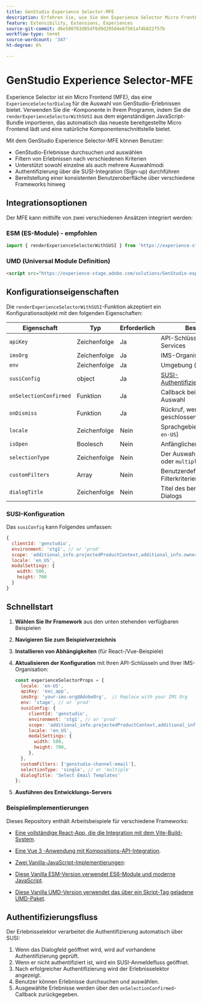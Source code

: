 ```yaml
---
title: GenStudio Experience Selector-MFE
description: Erfahren Sie, wie Sie den Experience Selector Micro FrontEnd für Ihre GenStudio-Programme und -Add-ons implementieren.
feature: Extensibility, Extensions, Experiences
source-git-commit: d6e580763d85df6d9d295d4e87501af4b022f57b
workflow-type: tm+mt
source-wordcount: '347'
ht-degree: 6%

---
```


# GenStudio Experience Selector-MFE

Experience Selector ist ein Micro Frontend (MFE), das eine `ExperienceSelectorDialog` für die Auswahl von GenStudio-Erlebnissen bietet. Verwenden Sie die -Komponente in Ihrem Programm, indem Sie die `renderExperienceSelectorWithSUSI` aus dem eigenständigen JavaScript-Bundle importieren, das automatisch das neueste bereitgestellte Micro Frontend lädt und eine natürliche Komponentenschnittstelle bietet.

Mit dem GenStudio Experience Selector-MFE können Benutzer:

- GenStudio-Erlebnisse durchsuchen und auswählen
- Filtern von Erlebnissen nach verschiedenen Kriterien
- Unterstützt sowohl einzelne als auch mehrere Auswahlmodi
- Authentifizierung über die SUSI-Integration (Sign-up) durchführen
- Bereitstellung einer konsistenten Benutzeroberfläche über verschiedene Frameworks hinweg

## Integrationsoptionen

Der MFE kann mithilfe von zwei verschiedenen Ansätzen integriert werden:

### ESM (ES-Module) - empfohlen

```javascript
import { renderExperienceSelectorWithSUSI } from 'https://experience-stage.adobe.com/solutions/GenStudio-experience-selector-mfe/static-assets/resources/@genstudio/experience-selector/esm/standalone.js';
```

### UMD (Universal Module Definition)

```html
<script src="https://experience-stage.adobe.com/solutions/GenStudio-experience-selector-mfe/static-assets/resources/@genstudio/experience-selector/umd/standalone.js"></script>
```

## Konfigurationseigenschaften

Die `renderExperienceSelectorWithSUSI`-Funktion akzeptiert ein Konfigurationsobjekt mit den folgenden Eigenschaften:

| Eigenschaft | Typ | Erforderlich | Beschreibung |
|----------|------|----------|-------------|
| `apiKey` | Zeichenfolge | Ja | API-Schlüssel für GenStudio-Services |
| `imsOrg` | Zeichenfolge | Ja | IMS-Organisations-ID |
| `env` | Zeichenfolge | Ja | Umgebung (`stage`, `prod`) |
| `susiConfig` | object | Ja | [SUSI-Authentifizierungskonfiguration](#susi-configuration) |
| `onSelectionConfirmed` | Funktion | Ja | Callback bei Bestätigung der Auswahl |
| `onDismiss` | Funktion | Ja | Rückruf, wenn Dialogfeld geschlossen wird |
| `locale` | Zeichenfolge | Nein | Sprachgebietsschema (z. B. `en-US`) |
| `isOpen` | Boolesch | Nein | Anfänglicher Dialogstatus |
| `selectionType` | Zeichenfolge | Nein | Der Auswahlmodus (`single` oder `multiple`) |
| `customFilters` | Array | Nein | Benutzerdefinierte Filterkriterien |
| `dialogTitle` | Zeichenfolge | Nein | Titel des benutzerdefinierten Dialogs |

### SUSI-Konfiguration

Das `susiConfig` kann Folgendes umfassen:

```javascript
{
  clientId: 'genstudio',
  environment: 'stg1', // or 'prod'
  scope: 'additional_info.projectedProductContext,additional_info.ownerOrg,AdobeID,openid,session,read_organizations,ab.manage',
  locale: 'en_US',
  modalSettings: {
    width: 500,
    height: 700
  }
}
```

## Schnellstart

1. **Wählen Sie Ihr Framework** aus den unten stehenden verfügbaren Beispielen
1. **Navigieren Sie zum Beispielverzeichnis**
1. **Installieren von Abhängigkeiten** (für React-/Vue-Beispiele)
1. **Aktualisieren der Konfiguration** mit Ihren API-Schlüsseln und Ihrer IMS-Organisation:

   ```javascript
   const experienceSelectorProps = {
     locale: 'en-US',
     apiKey: 'exc_app',           
     imsOrg: 'your-ims-org@AdobeOrg',  // Replace with your IMS Org
     env: 'stage', // or 'prod'
     susiConfig: {
        clientId: 'genstudio',
        environment: 'stg1', // or 'prod'
        scope: 'additional_info.projectedProductContext,additional_info.ownerOrg,AdobeID,openid,session,read_organizations,ab.manage',
        locale: 'en_US',
        modalSettings: {
          width: 500,
          height: 700,
        },
     },
     customFilters: ['genstudio-channel:email'],
     selectionType: 'single', // or 'multiple'
     dialogTitle: 'Select Email Templates'
   };
   ```

1. **Ausführen des Entwicklungs-Servers**

### Beispielimplementierungen

Dieses Repository enthält Arbeitsbeispiele für verschiedene Frameworks:

- [Eine vollständige React-App, die die Integration mit dem Vite-Build-System &#x200B;](https://github.com/adobe/genstudio-extensibility-examples/tree/main/genstudio-experience-selector-mfe/react-js).

- [Eine Vue 3 -Anwendung mit Kompositions-API-Integration](https://github.com/adobe/genstudio-extensibility-examples/tree/main/genstudio-experience-selector-mfe/vue-js).

- [Zwei Vanilla-JavaScript-Implementierungen](https://github.com/adobe/genstudio-extensibility-examples/tree/main/genstudio-experience-selector-mfe/vanilla-js):

- [Diese Vanilla ESM-Version verwendet ES6-Module und moderne JavaScript](https://github.com/adobe/genstudio-extensibility-examples/tree/main/genstudio-experience-selector-mfe/vanilla-js/vanilla-esm).

- [Diese Vanilla UMD-Version verwendet das über ein Skript-Tag geladene UMD-Paket](https://github.com/adobe/genstudio-extensibility-examples/tree/main/genstudio-experience-selector-mfe/vanilla-js/vanilla-umd-global-var).

## Authentifizierungsfluss

Der Erlebnisselektor verarbeitet die Authentifizierung automatisch über SUSI:

1. Wenn das Dialogfeld geöffnet wird, wird auf vorhandene Authentifizierung geprüft.
1. Wenn er nicht authentifiziert ist, wird ein SUSI-Anmeldefluss geöffnet.
1. Nach erfolgreicher Authentifizierung wird der Erlebnisselektor angezeigt.
1. Benutzer können Erlebnisse durchsuchen und auswählen.
1. Ausgewählte Erlebnisse werden über den `onSelectionConfirmed`-Callback zurückgegeben.
